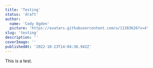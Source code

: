 ```yaml
---
title: 'Testing'
status: 'draft'
author:
  name: 'Cody Ogden'
  picture: 'https://avatars.githubusercontent.com/u/11383626?v=4'
slug: 'testing'
description: ''
coverImage: ''
publishedAt: '2022-10-23T14:04:38.942Z'
---
```


This is a test.

